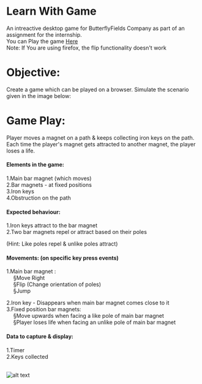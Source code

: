 # Learn With Game
An intreactive desktop game for ButterflyFields Company as part of an assignment for the internship.<br />
You can Play the game [Here](http://htmlpreview.github.io/?https://github.com/ReyanshKharga/Magnet-Game-For-ButterflyFields/blob/master/Magnet_Game_final_version/playGame.html)<br />
Note: If You are using firefox, the flip functionality doesn't work



# Objective:
Create a game which can be played on a browser. Simulate the scenario given in the image below:

# Game Play:
Player moves a magnet on a path & keeps collecting iron keys on the path. Each time the player's magnet gets attracted to another magnet, the player loses a life. <br />

<h4> Elements in the game:</h4>
1.Main bar magnet (which moves) <br />
2.Bar magnets - at fixed positions <br />
3.Iron keys <br />
4.Obstruction on the path <br />

<h4>Expected behaviour:</h4>
1.Iron keys attract to the bar magnet <br />
2.Two bar magnets repel or attract based on their poles <br />

(Hint: Like poles repel & unlike poles attract) <br />

<h4>Movements: (on specific key press events)</h4>
1.Main bar magnet : <br />
&emsp; §Move Right <br />
&emsp; §Flip (Change orientation of poles) <br />
&emsp; §Jump <br />


2.Iron key - Disappears when main bar magnet comes close to it <br />
3.Fixed position bar magnets: <br />
&emsp; §Move upwards when facing a like pole of main bar magnet <br />
&emsp; §Player loses life when facing an unlike pole of main bar magnet <br />

<h4>Data to capture & display:</h4>
1.Timer <br />
2.Keys collected <br /><br />


![alt text](https://github.com/speedious/Magnet-Game-For-ButterflyFields/blob/master/Magnet_Game.png)<br />


